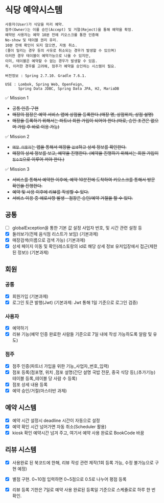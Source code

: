 # 식당 예약시스템
    사용자(User)가 식당을 미리 예약.  
    점주(Owner)는 이를 승인(Accept) 및 거절(Reject)을 통해 예약을 확정.    
    예약된 사용자는 예약 10분 전에 키오스크를 통한 인증해 
    No-show 및 테이블 권리 유리.
    10분 전에 확인이 되지 않으면, 자동 취소.
    (줄이 밀리는 경우 등의 사유로 취소되는 경우가 발생할 수 있으며)
    이러한 경우 테이블이 예약가능으로 나올 수 있지만,
    이미, 테이블은 예약할 수 없는 경우가 발생할 수 있음.
    즉, 이러한 경우를 고려해, 점주가 예약을 승인하는 시스템이 필요.
    
    버전정보 : Spring 2.7.10. Gradle 7.6.1.
   
    USE : Lombok, Spring Web, OpenFeign, 
          Spring Data JDBC, Spring Data JPA, H2, MariaDB
✅ Mission 1
- ~~공통 인증 구현~~
- ~~매장의 점장은 예약 서비스 앱에 상점을 등록한다.(매장 명, 상점위치, 상점 설명)~~
- ~~매장을 등록하기 위해서는 파트너 회원 가입이 되어야 한다.(따로, 승인 조건은 없으며 가입 후 바로 이용 가능)~~

✅ Mission 2
- ~~`매장 이용자`는 앱을 통해서 매장을 `검색`하고 상세 정보를 확인한다.~~
- ~~매장의 상세 정보를 보고, 예약을 진행한다. (예약을 진행하기 위해서는 회원 가입이 `필수적`으로 이루어 져야 한다.)~~


✅ Mission 3
- ~~서비스를 통해서 예약한 이후에, 예약 10분전에 도착하여 키오스크를 통해서 방문 확인을 진행한다.~~
- ~~예약 및 사용 이후에 리뷰를 작성할 수 있다.~~
- ~~서비스 이용 중 애로사항 발생 - 점장은 승인/예약 거절을 할 수 있다.~~

## 공통
- [ ] globalException을 통한 기본 값 설정 사업자 번호, 및 시간 관련 설정 등
- [x] 둘러보기(전체 음식점 리스트가 보임) (기본과제)
- [x] 매장검색(이름으로 검색 가능) (기본과제)
- [x] 상세 페이지 이동 및 확인(레스토랑의 id로 해당 상세 정보 유저입장에서 접근(제한된 정보)) (기본과제)

## 회원
### 공통
- [x] 회원가입 (기본과제)
- [x] 로그인 토큰 발행(Jwt) (기본과제: Jwt 통해 1일 기준으로 로그인 검증)
### 사용자
- [x] 예약하기
- [x] 리뷰 기능(예약 인증 완료한 사람들 기준으로 7일 내에 작성 가능하도록 알람 및 유도)
### 점주
- [x] 점주 인증(파트너 가입을 위한 기능_사업자_번호_입력)
- [x] 점포 등록(점포명, 위치 ,점포 설명(간단 설명 국밥 전문, 중국 식당 등),(추가기능)테이블 등록_테이블 당 사람 수 등록)
- [x] 점포 상세 내용 등록
- [x] 예약 승인/거절(마스터반 과제)
## 예약 시스템
- [x] 예약 시간 설정시 deadline 시간이 자동으로 설정
- [x] 예약 확인 시간 넘어가면 자동 취소(Scheduler 활용)
- [x] kiosk 확인 예약시간 넘겨 주고, 여기서 예약 사용 완료로 BookCode 바꿈
## 리뷰 시스템
- [x] 사용완료 된 북코드에 한해, 리뷰 작성 관련 제작(1회 등록 가능, 수정 불가능으로 구현 예정)
- [x] 별점 구현. 0~10점 입력하면 0~5점으로 0.5로 나누어 평점 등록
- [x] 리뷰 등록 기한은 7일로 예약 사용 완료된 등록일 기준으로 스케쥴로로 하루 한 번 확인. 

